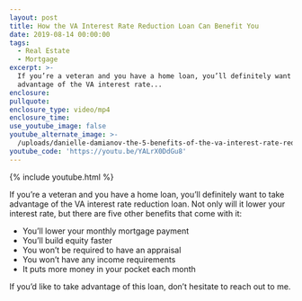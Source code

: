 ```yaml
---
layout: post
title: How the VA Interest Rate Reduction Loan Can Benefit You
date: 2019-08-14 00:00:00
tags:
  - Real Estate
  - Mortgage
excerpt: >-
  If you’re a veteran and you have a home loan, you’ll definitely want to take
  advantage of the VA interest rate...
enclosure:
pullquote:
enclosure_type: video/mp4
enclosure_time:
use_youtube_image: false
youtube_alternate_image: >-
  /uploads/danielle-damianov-the-5-benefits-of-the-va-interest-rate-reduction-loan-youtube.jpg
youtube_code: 'https://youtu.be/YALrX0DdGu8'
---
```


{% include youtube.html %}

If you’re a veteran and you have a home loan, you’ll definitely want to take advantage of the VA interest rate reduction loan. Not only will it lower your interest rate, but there are five other benefits that come with it:

* You’ll lower your monthly mortgage payment
* You’ll build equity faster&nbsp;
* You won’t be required to have an appraisal
* You won’t have any income requirements
* It puts more money in your pocket each month&nbsp;

If you’d like to take advantage of this loan, don’t hesitate to reach out to me.
